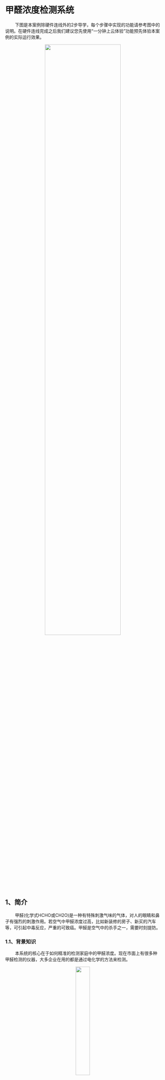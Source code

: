 # 甲醛浓度检测系统
&emsp;&emsp;
下图是本案例除硬件连线外的2步导学，每个步骤中实现的功能请参考图中的说明。在硬件连线完成之后我们建议您先使用“一分钟上云体验”功能预先体验本案例的实际运行效果。
<div align="center">
<img src=./../../../images/2_甲醛检测系统_步骤概述.jpg width=70%/>
</div>

## 1、简介
&emsp;&emsp;
甲醛(化学式HCHO或CH2O)是一种有特殊刺激气味的气体，对人的眼睛和鼻子有强烈的刺激作用。若空气中甲醛浓度过高，比如新装修的房子、新买的汽车等，可引起中毒反应，严重的可致癌。甲醛是空气中的杀手之一，需要时刻提防。

### 1.1、背景知识
&emsp;&emsp;
本系统的核心在于如何精准的检测家庭中的甲醛浓度。现在市面上有很多种甲醛检测的仪器，大多企业在用的都是通过电化学的方法来检测。
<div align="center">
<img src=./../../../images/2_电化学甲醛传感器.jpeg width=30%/>
</div>
&emsp;&emsp;
电化学甲醛传感器对比其它方式来检测的的抗干扰能力强，响应专一，灵敏度高，测量结果精确，检测下限低，恢复-响应特性佳。

&emsp;&emsp;
本节选用的是HOCO甲醛传感器，可精确测量空气中的甲醛浓度，并能抑制干扰气体，具有稳定性高、抗干扰气体能力强等特点。分辨率高达0.01ppm，支持3.3~6V宽电压输入，具备良好的兼容性，并且使用寿命长达2年。 简单易用的Gravity接口、宽输入电压、支持模拟电压或者串口输出，几乎可兼容所有的主控器。

<div align="center">
<img src=./../../../images/2_DFROBOT甲醛传感器.jpeg width=30%/>
</div>

> 甲醛传感器在使用之前需要预热5分钟以上。


### 1.2、准备
* ESP-S3-12K-Kit开发板一套
* HCHO甲醛传感器一个
* 杜邦连接线若干

&emsp;&emsp;
硬件连线图如下图所示：
<div align="center">
<img src=./../../../images/2_甲醛检测_ESP-S3-12K-Kit_连线.png width=90%/>
</div>
<br>

<br>

## 2、物联网平台开发
&emsp;&emsp;
对于第一次使用物联网平台的读者，需要开通实例以使用物联网平台的功能。这里可以使用免费的公共实例进行开发。

&emsp;&emsp;
在[物联网平台](https://iot.console.aliyun.com/lk/summary/new)中，左上角选择“华东2-上海”，点击“公共实例”，即可开通。
<div align="center">
<img src=./../../../images/5_3_开通公共实例.png
 width=100%/>
</div>

&emsp;&emsp;
开通物联网平台功能之后，需要完成下面的3个步骤完成云端设备的创建：
1. 创建云端产品
2. 创建产品属性（物模型）
3. 创建云端设备（获取三元组）

### 2.1、创建云端产品
&emsp;&emsp;
点击上图中的“公共实例”，即可进入[控制台](https://iot.console.aliyun.com/lk/summary/new)进行产品创建。然后，点击创建产品按钮，如下图所示。
<div align="center">
<img src=./../../../images/1_创建产品.png
 width=100%/>
</div>

&emsp;&emsp;
在新建产品设定页面按照下图所示，设定“产品名称”，选择所属的“自定义品类”（自定义品类的物模型为空，需要自己创建，也可以通过导入外部物模型的方式导入），节点类型选择“直连设备”，联网方式选择“Wi-Fi”，数据格式选择“ICA标准数据格式”，检验类型和认证方式选择默认设定即可。还可以根据开发者自己的需求在“产品描述”页面添加针对此产品的描述。
<div align="center">
<img src=./../../../images/2_新建甲醛检测设备.png width=50%/>
</div>

&emsp;&emsp;
选择之后，点击“确认”按钮，即可完成产品创建。返回“产品”页面之后可以看到产品类表中会出现刚刚创建的“甲醛检测”的产品，如下图所示。

<div align="center">
<img src=./../../../images/2_甲醛检测系统_产品列表页.png width=100%/>
</div>

<br>

### 2.2、创建产品属性（物模型）
&emsp;&emsp;
点击上图中的“查看”按钮，即可看到产品信息，Topic列表，功能定义，数据解析等跟产品相关功能的设定。点开“功能定义”标签页，可以看到设备物模型定义。

<div align="center">
<img src=./../../../images/2_甲醛检测系统_产品详情页面.png width=100%/>
</div>

&emsp;&emsp;
标识符是设备端上报设备属性状态的消息中需要使用的标识符，并且只有在设备上报的属性内容符合“数据定义”中的数据取值范围的时候才会被物联网平台记录，否则会被物联网平台认定为非法属性而过滤掉。

&emsp;&emsp;
本节我们选择创建自定义物模型的方式来创建此系统需要的物模型信息，点击上图中的”编辑草稿“按钮。然后按照下图的步骤，选择添加自定义功能。

<div align="center">
<img src=./../../../images/2_甲醛检测_创建自定义物模型1.png width=100%/>
</div>

然后按照下图选择甲醛浓度属性添加。
<div align="center">
<img src=./../../../images/2_甲醛检测_创建自定义物模型2.png width=50%/>
</div>

&emsp;&emsp;
物模型添加成功之后可以看到网页出现了我们刚刚创建的物模型属性。其中HCHO代表甲醛传感器检测到的浓度值，数据类型为double浮点型，单位为ppm。此时点击“发布”按钮，按照系统提示一步一步进行下去就可以将刚刚创建的物模型属性发布到产品中。


<div align="center">
<img src=./../../../images/2_甲醛检测_发布物模型.png width=100%/>
</div>
&emsp;&emsp;
产品及其物模型创建完成后就可以创建这个产品的设备了。

<br>

### 2.3、创建云端设备（获取三元组）
&emsp;&emsp;
在产品列表页面中，点击”甲醛检测“后的“管理设备”，就会进到设备管理页面。

<div align="center">
<img src=./../../../images/2_甲醛检测_产品页_管理设备.png width=100%/>
</div>

&emsp;&emsp;
在“设备”页面点击“添加设备”按钮，如下图所示。
<div align="center">
<img src=./../../../images/1_添加设备入口.png width=100%/>
</div>

&emsp;&emsp;
在“添加设备”页面中设定“deviceName”，这里开发者可以自己填入自己想设定的设备名称，也可以不填任何内容让系统自动生成设备名称，如下图所示。
<div align="center">
<img src=./../../../images/1_添加设备.png width=40%/>
</div>

&emsp;&emsp;
设备添加完成后，点击“前往查看”按钮，就可以看到此设备端详细信息了。
<div align="center">
<img src=./../../../images/1_完成添加设备.png width=40%/>
</div>

&emsp;&emsp;
设备信息中有两个信息需要和设备端开发相匹配：
1. 三元组（点击下图中的“查看”及可看到三元组信息）
2. 物模型属性信息

<div align="center">
<img src=./../../../images/2_甲醛检测设备详情.png width=100%/>
</div>

<br>

#### 2.4.1、**获取设备三元组**
&emsp;&emsp;
如上图所示，点击“查看”按钮，就可以看到设备的三元组信息（如下图所示），三元组是物联网设备端和物联网云端设备相关联的唯一标识符，在设备端连接云端的时候会使用三元组信息和云端进行鉴权，鉴权通过之后云端会认为设备已激活并上线。

<div align="center">
<img src=./../../../images/1_设备三元组_马赛克.png width=50%/>
</div>

<br>

#### 2.4.2、**查看设备属性信息**
&emsp;&emsp;
设备详情信息页中的“物模型数据”标签页中可以看到设备的所有属性信息、设备事件上报情况及设备服务调用情况，如下图所示。待物联网设备按照设备属性对应的标识符上报设备属性的时候，本图片中的“甲醛浓度“属性值就会显示设备最新的属性信息。
<div align="center">
<img src=./../../../images/2_甲醛检测设备详情.png width=100%/>
</div>

<br>

> 创建产品和设备的过程是按照面向对象的思想进行设计的，其中创建产品可以看成是新建一个类，其中的物模型则是类的对象，创建设备则是进行类的实例化。

<br>


## 3、设备端开发
### 3.1、开发环境

&emsp;&emsp;
在进行下一步之前请确保ESP-S3-12K-Kit开发环境已经搭建完毕。详情请参考[ESP-S3-12K-Kit开发环境](../../../startup/ESP-S3-12K-Kit_startup.md)的说明。

&emsp;&emsp;
该款甲醛传感器支持Uart和ADC两种方式，本案例中采用了ADC模式。
> 使用ADC模式前，请先将拨码开关切换到ADC一端。

&emsp;&emsp;
输出模拟电压（V）与浓度(ppm)是线性关系，0.4V对应0ppm, 2.0V对应5ppm，因此电压与浓度的线性关系图如下图所示：
<div align="center">
<img src=./../../../images/2_甲醛检测_DAC电压曲线.png  width=80%/>
</div>

### 3.2、创建解决方案

&emsp;&emsp;
如下图所示，在Haas Studio中创建项目。先选择左侧的“开发板型号”再从右侧的案例中选择“甲醛检测系统”案例点击“立即创建”即可。
<div align="center">
<img src=./../../../images/HaaS_Studio_创建工程示范.png width=100%/>
</div>
<br>

> Python脚本的详细说明请参考脚本内嵌的文字版注释

1. **修改路由器名称及密码**

&emsp;&emsp;
修改main.py中wifiSsid和wifiPassword的值为读者实际要连接的路由器的名称及密码（请注意名称和密码都需要放在""符号中间）。

```python
# Wi-Fi SSID和Password设置
wifiSsid = "请填写您的路由器名称"
wifiPassword = "请填写您的路由器密码"
```

&emsp;&emsp;
修改完成之后get_wifi_status函数中的nm.connect(wifiSsid, wifiPassword) 语句就会连接读者自己设定的路由器。

2. **修改设备端三元组**

&emsp;&emsp;
修改本工程里main.py中productKey、deviceName和deviceSecret的值为读者创建的物联网设备的三元组信息，如下图所示：

<div align="center">
<img src=./../../../images/1_修改设备端三元组信息_马赛克_esp32.png
 width=80%/>
</div>

3. **修改设备端上报数据所用标识符**

&emsp;&emsp;
main.py中下面的代码实现的是上传甲醛检测结果到云端的功能。其中HCHO便是甲醛检测结果上报云端所用的标识符。

```python
    data = get_hcho_value()
    H_str = "Hcho : " + str(round(data,2))+'ppm'
    print('Hcho :' + str(round(data,2)) +'ppm')

    # "HCHO" - 代表甲醛传感器测量到的浓度值
    upload_data = {'params': ujson.dumps({
        'HCHO': round(data,2),
    })
    }
    # 上传甲醛浓度信息到物联网平台
    device.postProps(upload_data)

    # 每2秒钟上报一次
    utime.sleep(2)
```

确保这个标识符和物联网产品的物模型中属性标识符是一样的，如下图所示：
<div align="center">
<img src=./../../../images/2_甲醛检测_属性标识符修改.png
 width=100%/>
</div>

<br>

## 4、运行结果

### 4.1、本地查看

&emsp;&emsp;
推送此脚本到ESP-S3-12K-Kit之后并运行，串口会周期性的打印如下日志：

```log
>>> execfile("/data/pyamp/main.py")
wifi_connected: False
wifi_connected: False
wifi_connected: False
wifi_connected: False
wifi_connected: False
wifi_connected: False
wifi_connected: False
wifi_connected: False
wifi_connected: False
wifi_connected: False
wifi_connected: False
('192.168.0.105', '255.255.255.0', '192.168.0.1', '192.168.0.1')
sleep for 1 s
establish tcp connection with server(host='a1jq4P8WEYO.iot-as-mqtt.cn-shanghai.aliyuncs.com', port=[443])
tcp_connect: can only connect from state CLOSED
success to establish tcp, fd=54
物联网平台连接成功
sleep for 2s
Hcho :0.01ppm
Hcho :0.01ppm
Hcho :0.01ppm
Hcho :0.01ppm
Hcho :0.01ppm
Hcho :0.01ppm
```

### 4.2、物联网平台端设备信息查看

&emsp;&emsp;
物联网设备的系统启动成功并连接到物联网平台之后，物联网平台上对应的设备状态会从”未激活状态“变为”上线“，在物模型数据标签页上会显示设备上报到物联网平台的属性值。

<div align="center">
<img src=./../../../images/2_甲醛检测_设备状态及属性.png width=100%/>
</div>

&emsp;&emsp;
此时如果开发板周围的甲醛浓度发生变化，物联网平台的物模型数据会更新为设备上报的最新的属性值。通过点击查看数据，可以看到一段时间监测到的甲醛浓度值。
<div align="center">
<img src=./../../../images/2_甲醛检测_查看数据.png width=100%/>
</div>

<br>

&emsp;&emsp;
到此为止，甲醛检测系统的案例就已经完成了。如果想要学习甲醛检测系统更详细的操作步骤，请参考“[甲醛检测系统详解](https://gitee.com/haasedu/haasedu/blob/release_2.0/2-%E6%99%BA%E8%83%BD%E7%94%9F%E6%B4%BB/%E5%9C%BA%E6%99%AF1-%E5%AE%88%E6%8A%A4%E5%AE%B6%E5%BA%AD%E5%81%A5%E5%BA%B7/%E7%94%B2%E9%86%9B%E6%A3%80%E6%B5%8B/README.md)”中的说明。
